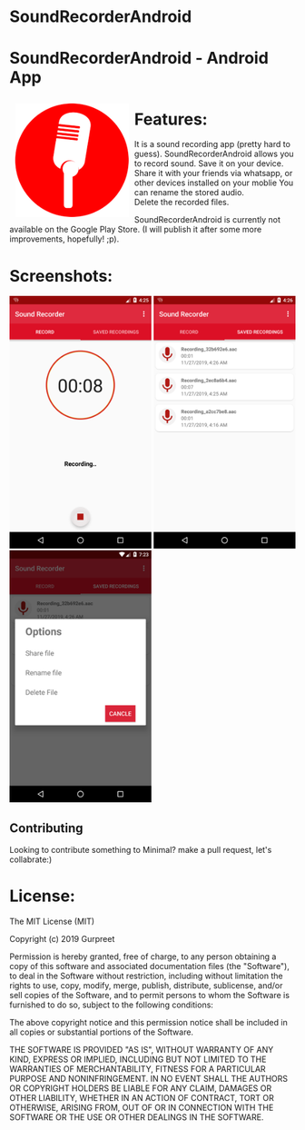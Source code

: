 # SoundRecorderAndroid

# SoundRecorderAndroid - Android App
<img src="/readmeFiles/SoundRecorderAndroid_logo.png" align="left"
width="200" hspace="10" vspace="10">

# Features:
It is a sound recording app (pretty hard to guess).
SoundRecorderAndroid allows you to record sound.
Save it on your device.
Share it with your friends via whatsapp, or other devices installed on your moblie
You can rename the stored audio.  
Delete the recorded files.  

SoundRecorderAndroid is currently not available on the Google Play Store. 
(I will publish it after some more improvements, hopefully! ;p).

# Screenshots:
<div id="screenshot">
  <img src="/readmeFiles/screenshot1.png" width="250">
  <img src="/readmeFiles/screenshot2.png" width="250">
  <img src="/readmeFiles/screenshot3.png" width="250">
</div>

## Contributing
Looking to contribute something to Minimal? make a pull request, let's collabrate:)

# License:
The MIT License (MIT)

Copyright (c) 2019 Gurpreet

Permission is hereby granted, free of charge, to any person obtaining a copy
of this software and associated documentation files (the "Software"), to deal
in the Software without restriction, including without limitation the rights
to use, copy, modify, merge, publish, distribute, sublicense, and/or sell
copies of the Software, and to permit persons to whom the Software is
furnished to do so, subject to the following conditions:

The above copyright notice and this permission notice shall be included in all
copies or substantial portions of the Software.

THE SOFTWARE IS PROVIDED "AS IS", WITHOUT WARRANTY OF ANY KIND, EXPRESS OR
IMPLIED, INCLUDING BUT NOT LIMITED TO THE WARRANTIES OF MERCHANTABILITY,
FITNESS FOR A PARTICULAR PURPOSE AND NONINFRINGEMENT. IN NO EVENT SHALL THE
AUTHORS OR COPYRIGHT HOLDERS BE LIABLE FOR ANY CLAIM, DAMAGES OR OTHER
LIABILITY, WHETHER IN AN ACTION OF CONTRACT, TORT OR OTHERWISE, ARISING FROM,
OUT OF OR IN CONNECTION WITH THE SOFTWARE OR THE USE OR OTHER DEALINGS IN THE
SOFTWARE.
